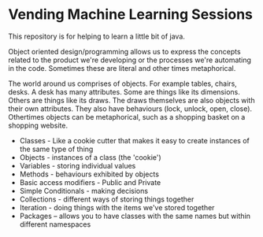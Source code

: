 # Vending Machine Learning Sessions

This repository is for helping to learn a little bit of java.

Object oriented design/programming allows us to express the concepts related to the product we're developing or the processes we're automating in the code. Sometimes these are literal and other times metaphorical.

The world around us comprises of objects. For example tables, chairs, desks. A desk has many attributes. Some are things like its dimensions. Others are things like its draws. The draws themselves are also objects with their own attributes. They also have behaviours (lock, unlock, open, close). Othertimes objects can be metaphorical, such as a shopping basket on a shopping website.

* Classes - Like a cookie cutter that makes it easy to create instances of the same type of thing
* Objects - instances of a class (the 'cookie')
* Variables - storing individual values
* Methods - behaviours exhibited by objects
* Basic access modifiers - Public and Private
* Simple Conditionals - making decisions
* Collections - different ways of storing things together
* Iteration - doing things with the items we've stored together
* Packages – allows you to have classes with the same names but within different namespaces
